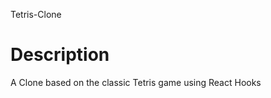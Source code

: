  Tetris-Clone

# Description

A Clone based on the classic Tetris game using React Hooks



                                                        

